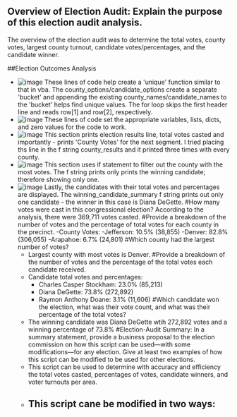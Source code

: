 ## Overview of Election Audit: Explain the purpose of this election audit analysis.
The overview of the election audit was to determine the total votes, county votes, largest county turnout, candidate votes/percentages, and the candidate winner.

##Election Outcomes Analysis
- ![image](https://user-images.githubusercontent.com/107594143/178264912-16197c6b-4910-45b6-8c6e-8d070a6286f2.png)
  These lines of code help create a 'unique' function similar to that in vba. The county_options/candidate_options create a separate 'bucket' and appending the existing county_names/candidate_names to the 'bucket' helps find unique values. The for loop skips the first header line and reads row[1] and row[2], respectively. 
- ![image](https://user-images.githubusercontent.com/107594143/178265972-e49affba-6b5f-4c87-8525-4bf689baad52.png)
  These lines of code set the appropriate variables, lists, dicts, and zero values for the code to work.
- ![image](https://user-images.githubusercontent.com/107594143/178266727-21920ebd-1589-4b43-855f-a041be2fa35e.png)
  This section prints election results line, total votes casted and importantly - prints 'County Votes' for the next segment. I tried placing ths line in the f string county_results and it printed three times with every county. 
- ![image](https://user-images.githubusercontent.com/107594143/178267141-c1725bea-0614-43b3-b111-8932a26ea32c.png)
   This section uses if statement to filter out the county with the most votes. The f string prints only prints the winning candidate; therefore showing only one.
- ![image](https://user-images.githubusercontent.com/107594143/178267950-5a205032-4182-497a-94ce-a2c944861cb7.png)
  Lastly, the candidates with their total votes and percentages are displayed. The winning_candidate_summary f string prints out only one candidate -  the winner in this case is Diana DeGette. 
#How many votes were cast in this congressional election?
According to the analysis, there were 369,711 votes casted.
#Provide a breakdown of the number of votes and the percentage of total votes for each county in the precinct.
  -County Votes:
    -Jefferson: 10.5% (38,855)
    -Denver: 82.8% (306,055)
    -Arapahoe: 6.7% (24,801)
#Which county had the largest number of votes?
  - Largest county with most votes is Denver.
#Provide a breakdown of the number of votes and the percentage of the total votes each candidate received.
  - Candidate total votes and percentages:
    - Charles Casper Stockham: 23.0% (85,213)
    - Diana DeGette: 73.8% (272,892)
    - Raymon Anthony Doane: 3.1% (11,606)
#Which candidate won the election, what was their vote count, and what was their percentage of the total votes?
  - The winning candidate was Diana DeGette wtih 272,892 votes and a winning percentage of 73.8%
#Election-Audit Summary: In a summary statement, provide a business proposal to the election commission on how this script can be used—with some modifications—for any election. Give at least two examples of how this script can be modified to be used for other elections.
  - This script can be used to determine with accuracy and efficiency the total votes casted, percentages of votes, candidate winners, and voter turnouts per area.
  - This script cane be modified in two ways:
    -    
